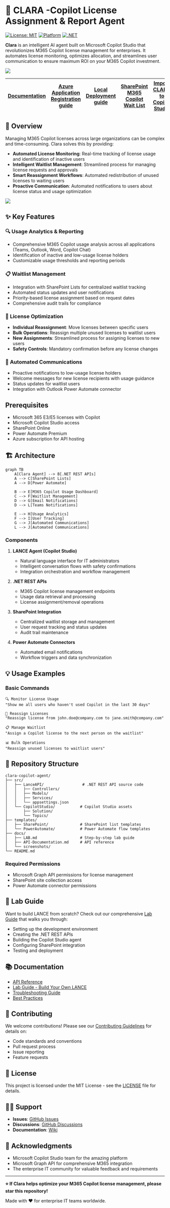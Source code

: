 # 👧 CLARA -Copilot License Assignment & Report Agent

[![License: MIT](https://img.shields.io/badge/License-MIT-yellow.svg)](https://opensource.org/licenses/MIT)
[![Platform](https://img.shields.io/badge/Platform-Microsoft%20Copilot%20Studio-blue)](https://copilotstudio.microsoft.com/)
[![.NET](https://img.shields.io/badge/.NET-REST%20API-purple)](https://dotnet.microsoft.com/)

**Clara** is an intelligent AI agent built on Microsoft Copilot Studio that revolutionizes M365 Copilot license management for enterprises. It automates license monitoring, optimizes allocation, and streamlines user communication to ensure maximum ROI on your M365 Copilot investment.

![](images/Clara.png)

| [Documentation](https://github.com/luishdemetrio/clara-copilot-agent) |  [Azure Application Registration guide ](https://github.com/luishdemetrio/clara-copilot-agent/blob/main/docs/azure_deployment.md)  | [Local Deployment guide](https://github.com/luishdemetrio/clara-copilot-agent/blob/main/docs/local_deployment.md) |[SharePoint M365 Copilot Wait List](https://github.com/luishdemetrio/clara-copilot-agent/blob/main/docs/sharepoint_deployment.md) |[Import CLARA to Copilot Studio](https://github.com/luishdemetrio/clara-copilot-agent/blob/main/docs/import_clara.md)
| ---- | ---- | ---- |  ---- | ---- |  

## 🎯 Overview

Managing M365 Copilot licenses across large organizations can be complex and time-consuming. Clara solves this by providing:

- **Automated License Monitoring**: Real-time tracking of license usage and identification of inactive users
- **Intelligent Waitlist Management**: Streamlined process for managing license requests and approvals
- **Smart Reassignment Workflows**: Automated redistribution of unused licenses to waiting users
- **Proactive Communication**: Automated notifications to users about license status and usage optimization

![](images/clara_overview.png)

## ✨ Key Features

### 🔍 **Usage Analytics & Reporting**
- Comprehensive M365 Copilot usage analysis across all applications (Teams, Outlook, Word, Copilot Chat)
- Identification of inactive and low-usage license holders
- Customizable usage thresholds and reporting periods

### 📋 **Waitlist Management**
- Integration with SharePoint Lists for centralized waitlist tracking
- Automated status updates and user notifications
- Priority-based license assignment based on request dates
- Comprehensive audit trails for compliance

### 🔄 **License Optimization**
- **Individual Reassignment**: Move licenses between specific users
- **Bulk Operations**: Reassign multiple unused licenses to waitlist users
- **New Assignments**: Streamlined process for assigning licenses to new users
- **Safety Controls**: Mandatory confirmation before any license changes

### 📧 **Automated Communications**
- Proactive notifications to low-usage license holders
- Welcome messages for new license recipients with usage guidance
- Status updates for waitlist users
- Integration with Outlook Power Automate connector

## Prerequisites

- Microsoft 365 E3/E5 licenses with Copilot
- Microsoft Copilot Studio access
- SharePoint Online
- Power Automate Premium
- Azure subscription for API hosting


## 🏗 Architecture

```mermaid
graph TB
    A[Clara Agent] --> B[.NET REST APIs]
    A --> C[SharePoint Lists]
    A --> D[Power Automate]
    
    B --> E[M365 Copilot Usage Dashboard]
    C --> F[Waitlist Management]
    D --> G[Email Notifications]
    D --> L[Teams Notifications]
    
    E --> H[Usage Analytics]
    F --> I[User Tracking]
    G --> J[Automated Communications]
    L --> J[Automated Communications]
```

### Components

1. **LANCE Agent (Copilot Studio)**
   - Natural language interface for IT administrators
   - Intelligent conversation flows with safety confirmations
   - Integration orchestration and workflow management

2. **.NET REST APIs**
   - M365 Copilot license management endpoints
   - Usage data retrieval and processing
   - License assignment/removal operations

3. **SharePoint Integration**
   - Centralized waitlist storage and management
   - User request tracking and status updates
   - Audit trail maintenance

4. **Power Automate Connectors**
   - Automated email notifications
   - Workflow triggers and data synchronization


## 💡 Usage Examples

### Basic Commands

```
🔍 Monitor License Usage
"Show me all users who haven't used Copilot in the last 30 days"

🔄 Reassign Licenses
"Reassign license from john.doe@company.com to jane.smith@company.com"

📋 Manage Waitlist
"Assign a Copilot license to the next person on the waitlist"

📊 Bulk Operations
"Reassign unused licenses to waitlist users"
```


## 📁 Repository Structure

```
clara-copilot-agent/
├── src/
│   ├── LanceAPI/                 # .NET REST API source code
│   │   ├── Controllers/
│   │   ├── Models/
│   │   ├── Services/
│   │   └── appsettings.json
│   └── CopilotStudio/           # Copilot Studio assets
│       ├── Solution/
│       └── Topics/
├── templates/
│   ├── SharePoint/              # SharePoint list templates
│   └── PowerAutomate/           # Power Automate flow templates
├── docs/
│   ├── LAB.md                   # Step-by-step lab guide
│   ├── API-Documentation.md     # API reference
│   └── screenshots/
└── README.md
```


### Required Permissions

- Microsoft Graph API permissions for license management
- SharePoint site collection access
- Power Automate connector permissions

## 🧪 Lab Guide

Want to build LANCE from scratch? Check out our comprehensive [Lab Guide](docs/LAB.md) that walks you through:

- Setting up the development environment
- Creating the .NET REST APIs
- Building the Copilot Studio agent
- Configuring SharePoint integration
- Testing and deployment

## 📚 Documentation

- [API Reference](docs/API-Documentation.md)
- [Lab Guide - Build Your Own LANCE](docs/LAB.md)
- [Troubleshooting Guide](docs/Troubleshooting.md)
- [Best Practices](docs/Best-Practices.md)

## 🤝 Contributing

We welcome contributions! Please see our [Contributing Guidelines](CONTRIBUTING.md) for details on:

- Code standards and conventions
- Pull request process
- Issue reporting
- Feature requests

## 📄 License

This project is licensed under the MIT License - see the [LICENSE](LICENSE) file for details.

## 🙋‍♀️ Support

- **Issues**: [GitHub Issues](https://github.com/yourusername/lance-copilot-agent/issues)
- **Discussions**: [GitHub Discussions](https://github.com/yourusername/lance-copilot-agent/discussions)
- **Documentation**: [Wiki](https://github.com/yourusername/lance-copilot-agent/wiki)

## 🌟 Acknowledgments

- Microsoft Copilot Studio team for the amazing platform
- Microsoft Graph API for comprehensive M365 integration
- The enterprise IT community for valuable feedback and requirements

---

**⭐ If Clara helps optimize your M365 Copilot license management, please star this repository!**

Made with ❤️ for enterprise IT teams worldwide.